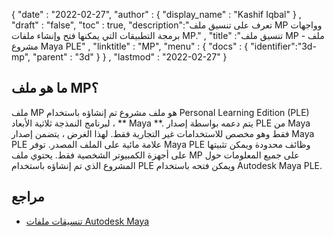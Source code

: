 {
  "date" : "2022-02-27",
  "author" : {
    "display_name" : "Kashif Iqbal"
} ,
  "draft" : "false",
  "toc" : true,
  "description":"تعرف على تنسيق ملف MP وواجهات برمجة التطبيقات التي يمكنها فتح وإنشاء ملفات MP." ,
  "title" :"تنسيق ملف MP - ملف مشروع Maya PLE" ,
  "linktitle" : "MP",
  "menu" : {
    "docs" : {
      "identifier":"3d-mp",
      "parent" : "3d"
}
} ,
  "lastmod" : "2022-02-27"
}

## ما هو ملف MP؟

ملف MP هو ملف مشروع تم إنشاؤه باستخدام Personal Learning Edition (PLE) لبرنامج النمذجة ثلاثية الأبعاد ، ** Maya **. يتم دعمه بواسطة إصدار PLE من Maya فقط وهو مخصص للاستخدامات غير التجارية فقط. لهذا الغرض ، يتضمن إصدار Maya PLE علامة مائية على الملف المصدر. توفر Maya PLE وظائف محدودة ويمكن تثبيتها على أجهزة الكمبيوتر الشخصية فقط. يحتوي ملف MP على جميع المعلومات حول المشروع الذي تم إنشاؤه باستخدام PLE ويمكن فتحه باستخدام Autodesk Maya PLE.

## مراجع

* [تنسيقات ملفات Autodesk Maya](https://help.autodesk.com/view/MAYAUL/2020/ENU/?guid=GUID-CF9D455A-54AE-4992-BADB-DC1E532F56A8)

